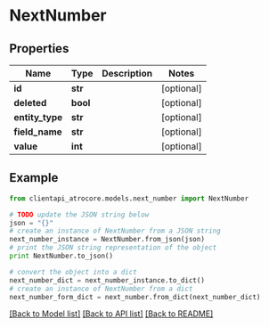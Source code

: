 # NextNumber


## Properties
Name | Type | Description | Notes
------------ | ------------- | ------------- | -------------
**id** | **str** |  | [optional] 
**deleted** | **bool** |  | [optional] 
**entity_type** | **str** |  | [optional] 
**field_name** | **str** |  | [optional] 
**value** | **int** |  | [optional] 

## Example

```python
from clientapi_atrocore.models.next_number import NextNumber

# TODO update the JSON string below
json = "{}"
# create an instance of NextNumber from a JSON string
next_number_instance = NextNumber.from_json(json)
# print the JSON string representation of the object
print NextNumber.to_json()

# convert the object into a dict
next_number_dict = next_number_instance.to_dict()
# create an instance of NextNumber from a dict
next_number_form_dict = next_number.from_dict(next_number_dict)
```
[[Back to Model list]](../README.md#documentation-for-models) [[Back to API list]](../README.md#documentation-for-api-endpoints) [[Back to README]](../README.md)


